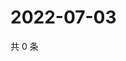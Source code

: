 # 2022-07-03

共 0 条

<!-- BEGIN WEIBO -->
<!-- 最后更新时间 Sun Jul 03 2022 15:14:42 GMT+0800 (China Standard Time) -->

<!-- END WEIBO -->
